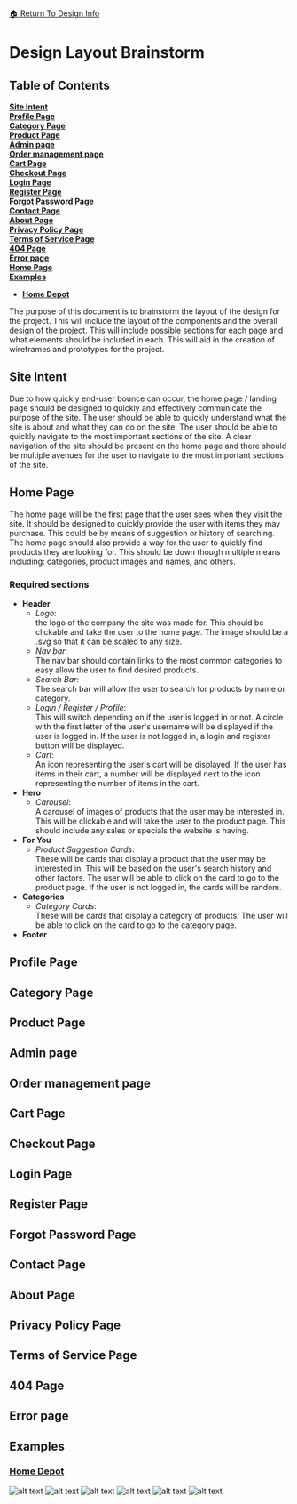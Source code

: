 [ &#127968; Return To Design Info](../design_info.md)

# Design Layout Brainstorm

## Table of Contents

[**Site Intent**](#site-intent)<br>
[**Profile Page**](#profile-page)<br>
[**Category Page**](#category-page)<br>
[**Product Page**](#product-page)<br>
[**Admin page**](#admin-page)<br>
[**Order management page**](#order-management-page)<br>
[**Cart Page**](#cart-page)<br>
[**Checkout Page**](#checkout-page)<br>
[**Login Page**](#login-page)<br>
[**Register Page**](#register-page)<br>
[**Forgot Password Page**](#forgot-password-page)<br>
[**Contact Page**](#contact-page)<br>
[**About Page**](#about-page)<br>
[**Privacy Policy Page**](#privacy-policy-page)<br>
[**Terms of Service Page**](#terms-of-service-page)<br>
[**404 Page**](#404-page)<br>
[**Error page**](#error-page)<br>
[**Home Page**](#home-page)<br>
[**Examples**](#examples)<br>
- [**Home Depot**](#home-depot)<br>


The purpose of this document is to brainstorm the layout of the design for the project. This will include the layout of the components and the overall design of the project. This will include possible sections for each page and what elements should be included in each. This will aid in the creation of wireframes and prototypes for the project.

## Site Intent

Due to how quickly end-user bounce can occur, the home page / landing page should be designed to quickly and effectively communicate the purpose of the site. The user should be able to quickly understand what the site is about and what they can do on the site. The user should be able to quickly navigate to the most important sections of the site. A clear navigation of the site should be present on the home page and there should be multiple avenues for the user to navigate to the most important sections of the site.

## Home Page

The home page will be the first page that the user sees when they visit the site. It should be designed to quickly provide the user with items they may purchase. This could be by means of suggestion or history of searching. The home page should also provide a way for the user to quickly find products they are looking for. This should be down though multiple means including: categories, product images and names, and others.

### Required sections

- **Header**
    - *Logo*: <br>the logo of the company the site was made for. This should be clickable and take the user to the home page. The image should be a .svg so that it can be scaled to any size.
    - *Nav bar*:<br>The nav bar should contain links to the most common categories to easy allow the user to find desired products.
    - *Search Bar*:<br>The search bar will allow the user to search for products by name or category.
    - *Login / Register / Profile*:<br>This will switch depending on if the user is logged in or not. A circle with the first letter of the user's username will be displayed if the user is logged in. If the user is not logged in, a login and register button will be displayed.
    - *Cart*:<br>An icon representing the user's cart will be displayed. If the user has items in their cart, a number will be displayed next to the icon representing the number of items in the cart.
- **Hero**
    - *Carousel*: <br>A carousel of images of products that the user may be interested in. This will be clickable and will take the user to the product page. This should  include any sales or specials the website is having.
- **For You**
    - *Product Suggestion Cards*: <br>These will be cards that display a product that the user may be interested in. This will be based on the user's search history and other factors. The user will be able to click on the card to go to the product page. If the user is not logged in, the cards will be random.
- **Categories**
    - *Category Cards*: <br>These will be cards that display a category of products. The user will be able to click on the card to go to the category page.
- **Footer**

## Profile Page

## Category Page

## Product Page

## Admin page

## Order management page

## Cart Page

## Checkout Page

## Login Page

## Register Page

## Forgot Password Page

## Contact Page

## About Page

## Privacy Policy Page

## Terms of Service Page

## 404 Page

## Error page

## Examples

### [Home Depot](https://www.homedepot.com/)

![alt text](imgs/image.png)
![alt text](imgs/image-1.png)
![alt text](imgs/image-2.png)
![alt text](imgs/image-3.png)
![alt text](imgs/image-4.png)
![alt text](imgs/image-5.png)

